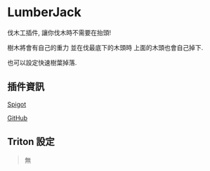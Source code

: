 # LumberJack

伐木工插件, 讓你伐木時不需要在抬頭!

樹木將會有自己的重力 並在伐最底下的木頭時 上面的木頭也會自己掉下.

也可以設定快速樹葉掉落.

## 插件資訊

[Spigot](https://www.spigotmc.org/resources/60306/)

[GitHub](https://github.com/JEFF-Media-GbR/Spigot-LumberJack)

## Triton 設定

> 無
